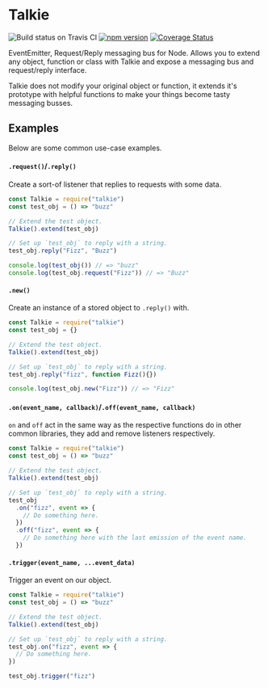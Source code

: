 # Talkie

![Build status on Travis CI](https://travis-ci.org/newworldcode/talkie.svg)
[![npm version](https://badge.fury.io/js/%40newworldcode%2Ftalkie.svg)](http://badge.fury.io/js/%40newworldcode%2Ftalkie)
[![Coverage Status](https://coveralls.io/repos/newworldcode/talkie/badge.svg?branch=master&service=github)](https://coveralls.io/github/newworldcode/talkie?branch=master)

EventEmitter, Request/Reply messaging bus for Node. Allows you to extend any object, function or class with Talkie and expose a messaging bus and request/reply interface.

Talkie does not modify your original object or function, it extends it's prototype with helpful functions to make your things
become tasty messaging busses.

## Examples

Below are some common use-case examples.

#### `.request()`/`.reply()`
Create a sort-of listener that replies to requests with some data.

```js
const Talkie = require("talkie")
const test_obj = () => "buzz"

// Extend the test object.
Talkie().extend(test_obj)

// Set up `test_obj` to reply with a string.
test_obj.reply("Fizz", "Buzz")

console.log(test_obj()) // => "buzz"
console.log(test_obj.request("Fizz")) // => "Buzz"
```

#### `.new()`
Create an instance of a stored object to `.reply()` with.

```js
const Talkie = require("talkie")
const test_obj = {}

// Extend the test object.
Talkie().extend(test_obj)

// Set up `test_obj` to reply with a string.
test_obj.reply("fizz", function Fizz(){})

console.log(test_obj.new("Fizz")) // => "Fizz"
```

#### `.on(event_name, callback)`/`.off(event_name, callback)`
`on` and `off` act in the same way as the respective functions do in other common libraries, they add and remove listeners respectively.

```js
const Talkie = require("talkie")
const test_obj = () => "buzz"

// Extend the test object.
Talkie().extend(test_obj)

// Set up `test_obj` to reply with a string.
test_obj
  .on("fizz", event => {
    // Do something here.
  })
  .off("fizz", event => {
    // Do something here with the last emission of the event name.
  })
```

#### `.trigger(event_name, ...event_data)`
Trigger an event on our object.

```js
const Talkie = require("talkie")
const test_obj = () => "buzz"

// Extend the test object.
Talkie().extend(test_obj)

// Set up `test_obj` to reply with a string.
test_obj.on("fizz", event => {
  // Do something here.
})

test_obj.trigger("fizz")
```
